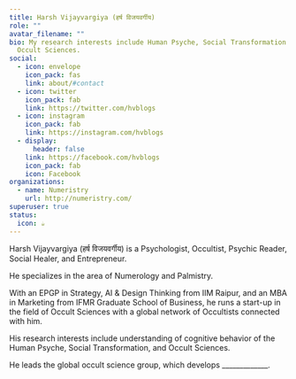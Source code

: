 ```yaml
---
title: Harsh Vijayvargiya (हर्ष विजयवर्गीय)
role: ""
avatar_filename: ""
bio: My research interests include Human Psyche, Social Transformation and
  Occult Sciences.
social:
  - icon: envelope
    icon_pack: fas
    link: about/#contact
  - icon: twitter
    icon_pack: fab
    link: https://twitter.com/hvblogs
  - icon: instagram
    icon_pack: fab
    link: https://instagram.com/hvblogs
  - display:
      header: false
    link: https://facebook.com/hvblogs
    icon_pack: fab
    icon: Facebook
organizations:
  - name: Numeristry
    url: http://numeristry.com/
superuser: true
status:
  icon: ☕️
---
```

Harsh Vijayvargiya (हर्ष विजयवर्गीय) is a Psychologist, Occultist, Psychic Reader, Social Healer, and Entrepreneur.

He specializes in the area of Numerology and Palmistry.

With an EPGP in Strategy, AI & Design Thinking from IIM Raipur, and an MBA in Marketing from IFMR Graduate School of Business, he runs a start-up in the field of Occult Sciences with a global network of Occultists connected with him. 

His research interests include understanding of cognitive behavior of the Human Psyche, Social Transformation, and Occult Sciences.

He leads the global occult science group, which develops \_\_\_\_\_\_\_\_\_\_\_\__.